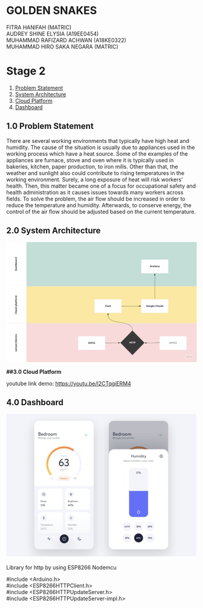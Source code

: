 # GOLDEN SNAKES
FITRA HANIFAH (MATRIC) <br />
AUDREY SHINE ELYSIA (A19EE0454) <br />
MUHAMMAD RAFIZARD ACHWAN (A18KE0322) <br />
MUHAMMAD HIRO SAKA NEGARA (MATRIC) <br />


# Stage 2
<ol type="1">
  <li><a href = "https://github.com/Ifahanf/goldensnake/blob/master/README.md/##10-Problem-Statement">Problem Statement</a></li>
  <li><a href = "https://github.com/Ifahanf/goldensnake/blob/master/README.md/##20-System-Architecture">System Architecture</a></li>
  <li><a href = "https://www.google.com">Cloud Platform</a></li>
  <li><a href = "https://www.google.com">Dashboard</a></li>
</ol>

## 1.0 Problem Statement

There are several working environments that typically have high heat and humidity. 
The cause of the situation is usually due to appliances used in the working process which have a heat source. 
Some of the examples of the appliances are furnace, stove and oven where it is typically used in bakeries, kitchen, paper production, to iron mills. 
Other than that, the weather and sunlight also could contribute to rising temperatures in the working environment. 
Surely, a long exposure of heat will risk workers’ health. 
Then, this matter became one of a focus for occupational safety and health administration as it causes issues towards many workers across fields. 
To solve the problem, the air flow should be increased in order to reduce the temperature and humidity. 
Afterwards, to conserve energy, the control of the air flow should be adjusted based on the current temperature.

## 2.0 System Architecture

![alt text](https://github.com/Ifahanf/goldensnake/blob/master/Swimlane%20Diagram.jpg?raw=true)


__##3.0 Cloud Platform__

youtube link demo: https://youtu.be/l2CTqgiERM4

## 4.0 Dashboard

![alt text](https://github.com/Ifahanf/goldensnake/blob/master/Screen%20Shot%202022-11-27%20at%2018.19.04.png?raw=true)




Library for http by using ESP8266 Nodemcu 

#include <Arduino.h> <br />
#include <ESP8266HTTPClient.h> <br />
#include <ESP8266HTTPUpdateServer.h> <br />
#include <ESP8266HTTPUpdateServer-impl.h> <br />
